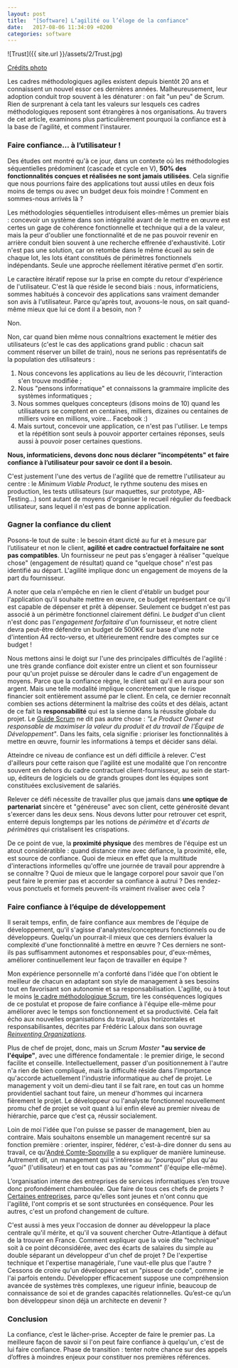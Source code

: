 ```yaml
---
layout: post
title:  "[Software] L’agilité ou l’éloge de la confiance"
date:   2017-08-06 11:34:09 +0200
categories: software
---
```


![Trust]({{ site.url }}/assets/2/Trust.jpg)

[Crédits photo](https://pxhere.com/fr/photo/1402678)

Les cadres méthodologiques agiles existent depuis bientôt 20 ans et connaissent un nouvel essor ces dernières années. Malheureusement, leur adoption conduit trop souvent à les dénaturer : on fait "un peu" de Scrum. Rien de surprenant à cela tant les valeurs sur lesquels ces cadres méthodologiques reposent sont étrangères à nos organisations. Au travers de cet article, examinons plus particulièrement pourquoi la confiance est à la base de l'agilité, et comment l'instaurer.


### Faire confiance… à l’utilisateur !

Des études ont montré qu'à ce jour, dans un contexte où les méthodologies séquentielles prédominent (cascade et cycle en V), __50% des fonctionnalités conçues et réalisées ne sont jamais utilisées__. Cela signifie que nous pourrions faire des applications tout aussi utiles en deux fois moins de temps ou avec un budget deux fois moindre ! Comment en sommes-nous arrivés là ?

Les méthodologies séquentielles introduisent elles-mêmes un premier biais : concevoir un système dans son intégralité avant de le mettre en œuvre est certes un gage de cohérence fonctionnelle et technique qui a de la valeur, mais la peur d'oublier une fonctionnalité et de ne pas pouvoir revenir en arrière conduit bien souvent à une recherche effrenée d'exhaustivité. Lotir n'est pas une solution, car on retombe dans le même écueil au sein de chaque lot, les lots étant constitués de périmètres fonctionnels indépendants. Seule une approche réellement itérative permet d'en sortir.

Le caractère itératif repose sur la prise en compte du retour d'expérience de l'utilisateur. C'est là que réside le second biais : nous, informaticiens, sommes habitués à concevoir des applications sans vraiment demander son avis à l'utilisateur. Parce qu'après tout, avouons-le nous, on sait quand-même mieux que lui ce dont il a besoin, non ?

Non.

Non, car quand bien même nous connaîtrions exactement le métier des utilisateurs (c'est le cas des applications grand public : chacun sait comment réserver un billet de train), nous ne serions pas représentatifs de la population des utilisateurs :
1. Nous concevons les applications au lieu de les découvrir, l'interaction s'en trouve modifiée ;
2. Nous "pensons informatique" et connaissons la grammaire implicite des systèmes informatiques ;
3. Nous sommes quelques concepteurs (disons moins de 10) quand les utilisateurs se comptent en centaines, milliers, dizaines ou centaines de milliers voire en millions, voire... Facebook :)
4. Mais surtout, concevoir une application, ce n'est pas l'utiliser. Le temps et la répétition sont seuls à pouvoir apporter certaines réponses, seuls aussi à pouvoir poser certaines questions.

__Nous, informaticiens, devons donc nous déclarer "incompétents" et faire confiance à l’utilisateur pour savoir ce dont il a besoin.__

C'est justement l'une des vertus de l'agilité que de remettre l'utilisateur au centre : le _Minimum Viable Product_, le rythme soutenu des mises en production, les tests utilisateurs (sur maquettes, sur prototype, AB-Testing...) sont autant de moyens d'organiser le recueil régulier du feedback utilisateur, sans lequel il n'est pas de bonne application.


### Gagner la confiance du client
Posons-le tout de suite : le besoin étant dicté au fur et à mesure par l’utilisateur et non le client, __agilité et cadre contractuel forfaitaire ne sont pas compatibles__. Un fournisseur ne peut pas s'engager à réaliser "quelque chose" (engagement de résultat) quand ce "quelque chose" n'est pas identifié au départ. L'agilité implique donc un engagement de moyens de la part du fournisseur.

A noter que cela n'empêche en rien le client d'établir un budget pour l'application qu'il souhaite mettre en œuvre, ce budget représentant ce qu'il est capable de dépenser et prêt à dépenser. Seulement ce budget n'est pas associé à un périmètre fonctionnel clairement défini. Le _budget_ d'un client n'est donc pas l'_engagement forfaitaire_ d'un fournisseur, et notre client devra peut-être défendre un budget de 500K€ sur base d'une note d'intention A4 recto-verso, et ultérieurement rendre des comptes sur ce budget !

Nous mettons ainsi le doigt sur l'une des principales difficultés de l'agilité : une très grande confiance doit exister entre un client et son fournisseur pour qu'un projet puisse se dérouler dans le cadre d'un engagement de moyens. Parce que la confiance règne, le client sait qu'il en aura pour son argent. Mais une telle modalité implique concrètement que le risque financier soit entièrement assumé par le client. En cela, ce dernier reconnaît combien ses actions déterminent la maîtrise des coûts et des délais, actant de ce fait la __responsabilité__ qui est la sienne dans la réussite globale du projet. Le [Guide Scrum](https://www.scrumguides.org/docs/scrumguide/v1/Scrum-Guide-FR.pdf) ne dit pas autre chose : _"Le Product Owner est responsable de maximiser la valeur du produit et du travail de l’Équipe de Développement"_. Dans les faits, cela signifie : prioriser les fonctionnalités à mettre en œuvre, fournir les informations à temps et décider sans délai.

Atteindre ce niveau de confiance est un défi difficile à relever. C'est d'ailleurs pour cette raison que l'agilité est une modalité que l'on rencontre souvent en dehors du cadre contractuel client-fournisseur, au sein de start-up, éditeurs de logiciels ou de grands groupes dont les équipes sont constituées exclusivement de salariés.

Relever ce défi nécessite de travailler plus que jamais dans __une optique de partenariat__ sincère et "généreuse" avec son client, cette générosité devant s'exercer dans les deux sens. Nous devons lutter pour retrouver cet esprit, enterré depuis longtemps par les notions de _périmètre_ et d'_écarts de périmètres_ qui cristalisent les crispations.

De ce point de vue, la __proximité physique__ des membres de l'équipe est un atout considératible : quand distance rime avec défiance, la proximité, elle, est source de confiance. Quoi de mieux en effet que la multitude d'interactions informelles qu'offre une journée de travail pour apprendre à se connaître ? Quoi de mieux que le langage corporel pour savoir que l'on peut faire le premier pas et accorder sa confiance à autrui ? Des rendez-vous ponctuels et formels peuvent-ils vraiment rivaliser avec cela ?


### Faire confiance à l’équipe de développement
Il serait temps, enfin, de faire confiance aux membres de l'équipe de développement, qu'il s'agisse d'analystes/concepteurs fonctionnels ou de développeurs. Quelqu'un pourrait-il mieux que ces derniers évaluer la complexité d'une fonctionnalité à mettre en œuvre ? Ces derniers ne sont-ils pas suffisamment autonomes et responsables pour, d'eux-mêmes, améliorer continuellement leur façon de travailler en équipe ?

Mon expérience personnelle m'a conforté dans l'idée que l'on obtient le meilleur de chacun en adaptant son style de management à ses besoins tout en favorisant son autonomie et sa responsabilisation. L'agilité, ou à tout le moins [le cadre méthodologique Scrum](https://www.scrumguides.org/docs/scrumguide/v1/Scrum-Guide-FR.pdf), tire les conséquences logiques de ce postulat et propose de faire confiance à l'équipe elle-même pour améliorer avec le temps son fonctionnement et sa productivité. Cela fait écho aux nouvelles organisations du travail, plus horizontales et responsabilisantes, décrites par Frédéric Laloux dans son ouvrage [_Reinventing Organizations_](https://www.amazon.fr/dp/2354561059).


Plus de chef de projet, donc, mais un _Scrum Master_ __"au service de l'équipe"__, avec une différence fondamentale : le premier dirige, le second facilite et conseille. Intellectuellement, passer d'un positionnement à l'autre n'a rien de bien compliqué, mais la difficulté réside dans l'importance qu'accorde actuellement l'industrie informatique au chef de projet. Le management y voit un demi-dieu tant il se fait rare, en tout cas un homme providentiel sachant tout faire, un meneur d'hommes qui incarnera fièrement le projet. Le développeur ou l'analyste fonctionnel nouvellement promu chef de projet se voit quant à lui enfin élevé au premier niveau de hiérarchie, parce que c'est ça, réussir socialement.

Loin de moi l'idée que l'on puisse se passer de management, bien au contraire. Mais souhaitons ensemble un management recentré sur sa fonction première : orienter, inspirer, fédérer, c'est-à-dire donner du sens au travail, ce qu'[André Comte-Sponville](https://www.youtube.com/watch?v=TBuRaS1L6aI) a su expliquer de manière lumineuse. Autrement dit, un management qui s'intéresse au _"pourquoi"_ plus qu'au _"quoi"_ (l'utilisateur) et en tout cas pas au _"comment"_ (l'équipe elle-même).

L’organisation interne des entreprises de services informatiques s’en trouve donc profondément chamboulée. Que faire de tous ces chefs de projets ? [Certaines entreprises](http://www.theodo.fr/), parce qu'elles sont jeunes et n'ont connu que l'agilité, l'ont compris et se sont structurées en conséquence. Pour les autres, c'est un profond changement de culture.

C'est aussi à mes yeux l'occasion de donner au développeur la place centrale qu'il mérite, et qu'il va souvent chercher Outre-Atlantique à défaut de la trouver en France. Comment expliquer que la voie dite "technique" soit à ce point déconsidérée, avec des écarts de salaires du simple au double séparant un développeur d'un chef de projet ? De l'expertise technique et l'expertise managériale, l'une vaut-elle plus que l'autre ? Cessons de croire qu'un développeur est un "pisseur de code", comme je l'ai parfois entendu. Développer efficacement suppose une compréhension avancée de systèmes très complexes, une rigueur infinie, beaucoup de connaissance de soi et de grandes capacités relationnelles. Qu’est-ce qu’un bon développeur sinon déjà un architecte en devenir ?


### Conclusion
La confiance, c’est le lâcher-prise. Accepter de faire le premier pas. La meilleure façon de savoir si l'on peut faire confiance à quelqu'un, c'est de lui faire confiance.
Phase de transition : tenter notre chance sur des appels d’offres à moindres enjeux pour constituer nos premières références.